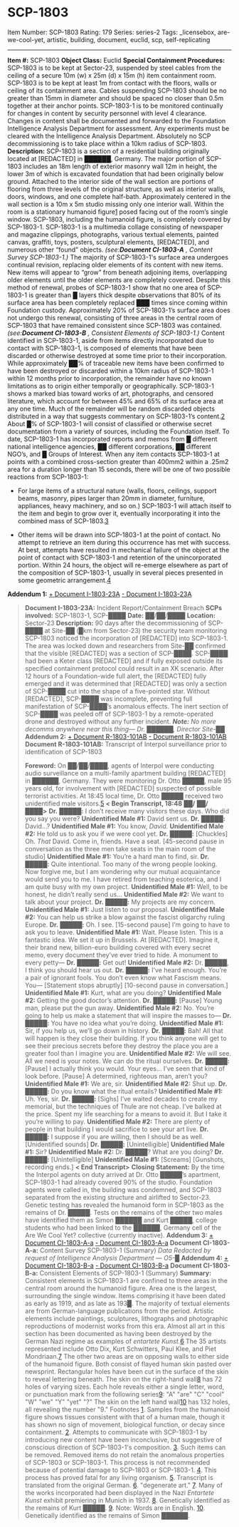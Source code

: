 # SCP-1803
Item Number: SCP-1803
Rating: 179
Series: series-2
Tags: _licensebox, are-we-cool-yet, artistic, building, document, euclid, scp, self-replicating

---

**Item #:** SCP-1803
**Object Class:** Euclid
**Special Containment Procedures:** SCP-1803 is to be kept at Sector-23, suspended by steel cables from the ceiling of a secure 10m (w) x 25m (d) x 15m (h) item containment room. SCP-1803 is to be kept at least 1m from contact with the floors, walls or ceiling of its containment area. Cables suspending SCP-1803 should be no greater than 15mm in diameter and should be spaced no closer than 0.5m together at their anchor points. SCP-1803-1 is to be monitored continually for changes in content by security personnel with level 4 clearance. Changes in content shall be documented and forwarded to the Foundation Intelligence Analysis Department for assessment. Any experiments must be cleared with the Intelligence Analysis Department.
Absolutely no SCP decommissioning is to take place within a 10km radius of SCP-1803.
**Description:** SCP-1803 is a section of a residential building originally located at [REDACTED] in ██████, Germany. The major portion of SCP-1803 includes an 18m length of exterior masonry wall 12m in height, the lower 3m of which is excavated foundation that had been originally below ground. Attached to the interior side of the wall section are portions of flooring from three levels of the original structure, as well as interior walls, doors, windows, and one complete half-bath. Approximately centered in the wall section is a 10m x 5m studio missing only one interior wall. Within the room is a stationary humanoid figure[1](javascript:;) posed facing out of the room’s single window.
SCP-1803, including the humanoid figure, is completely covered by SCP-1803-1. SCP-1803-1 is a multimedia collage consisting of newspaper and magazine clippings, photographs, various textual elements, painted canvas, graffiti, toys, posters, sculptural elements, [REDACTED], and numerous other “found” objects. _(see:**Document CI-1803-A** , Content Survey SCP-1803-1.)_ The majority of SCP-1803-1's surface area undergoes continual revision, replacing older elements of its content with new items. New items will appear to “grow” from beneath adjoining items, overlapping older elements until the older elements are completely covered. Despite this method of renewal, probes of SCP-1803-1 show that no one area of SCP-1803-1 is greater than █ layers thick despite observations that 80% of its surface area has been completely replaced ███ times since coming within Foundation custody. Approximately 20% of SCP-1803-1’s surface area does not undergo this renewal, consisting of three areas in the central room of SCP-1803 that have remained consistent since SCP-1803 was contained. _(see:**Document CI-1803-B** , Consistent Elements of SCP-1803-1.)_
Content identified in SCP-1803-1, aside from items directly incorporated due to contact with SCP-1803-1, is composed of elements that have been discarded or otherwise destroyed at some time prior to their incorporation. While approximately ██% of traceable new items have been confirmed to have been destroyed or discarded within a 10km radius of SCP-1803-1 within 12 months prior to incorporation, the remainder have no known limitations as to origin either temporally or geographically. SCP-1803-1 shows a marked bias toward works of art, photographs, and censored literature, which account for between 45% and 65% of its surface area at any one time. Much of the remainder will be random discarded objects distributed in a way that suggests commentary on SCP-1803-1’s content.[2](javascript:;) About █% of SCP-1803-1 will consist of classified or otherwise secret documentation from a variety of sources, including the Foundation itself. To date, SCP-1803-1 has incorporated reports and memos from █ different national intelligence agencies, ██ different corporations, ██ different NGO’s, and █ Groups of Interest.
When any item contacts SCP-1803-1 at points with a combined cross-section greater than 400mm2 within a .25m2 area for a duration longer than 15 seconds, there will be one of two possible reactions from SCP-1803-1:
  * For large items of a structural nature (walls, floors, ceilings, support beams, masonry, pipes larger than 20mm in diameter, furniture, appliances, heavy machinery, and so on.) SCP-1803-1 will attach itself to the item and begin to grow over it, eventually incorporating it into the combined mass of SCP-1803.[3](javascript:;)

  * Other items will be drawn into SCP-1803-1 at the point of contact. No attempt to retrieve an item during this occurrence has met with success. At best, attempts have resulted in mechanical failure of the object at the point of contact with SCP-1803-1 and retention of the unincorporated portion. Within 24 hours, the object will re-emerge elsewhere as part of the composition of SCP-1803-1, usually in several pieces presented in some geometric arrangement.[4](javascript:;)

**Addendum 1:**
[\+ Document I-1803-23A](javascript:;)
[\- Document I-1803-23A](javascript:;)
> **Document I-1803-23A:** Incident Report/Containment Breach
> **SCPs involved:** SCP-1803-1, SCP-████
> **Date:** ██/██/████
> **Location:** Sector-23
> **Description:** 90 days after the decommissioning of SCP-████ at Site-██ (█km from Sector-23) the security team monitoring SCP-1803 noticed the incorporation of [REDACTED] into SCP-1803-1. The area was locked down and researchers from Site-██ confirmed that the visible [REDACTED] was a section of SCP-████. SCP-████ had been a Keter class [REDACTED] and if fully exposed outside its specified containment protocol could result in an XK scenario. After 12 hours of a Foundation-wide full alert, the [REDACTED] fully emerged and it was determined that [REDACTED] was only a section of SCP-████ cut into the shape of a five-pointed star. Without [REDACTED], SCP-████ was incomplete, preventing full manifestation of SCP-████’s anomalous effects. The inert section of SCP-████ was peeled off of SCP-1803-1 by a remote-operated drone and destroyed without any further incident.
> _**Note:** No more decomms anywhere near this thing— Dr. ██████, Director Site-██_
**Addendum 2:**
[\+ Document R-1803-101AB](javascript:;)
[\- Document R-1803-101AB](javascript:;)
> **Document R-1803-101AB:** Transcript of Interpol surveillance prior to identification of SCP-1803  
>    
>  **Foreword:** On ██/██/████, agents of Interpol were conducting audio surveillance on a multi-family apartment building [REDACTED] in ██████, Germany. They were monitoring Dr. Otto █████, male 95 years old, for involvement with [REDACTED] suspected of possible terrorist activities. At 18:45 local time, Dr. Otto █████ received two unidentified male visitors.[5](javascript:;)
> **< Begin Transcript, 18:48** ██**/** ██**/** ████**>**
> **Dr.** █████**:** I don’t receive many visitors these days. Who did you say you were?
> **Unidentified Male #1:** David sent us.
> **Dr.** █████**:** David…?
> **Unidentified Male #1:** You know, _David._
> **Unidentified Male #2:** He told us to ask you if we were cool yet.
> **Dr.** █████**:** [Chuckles] Oh. _That_ David. Come in, friends. Have a seat.
> [45-second pause in conversation as the three men take seats in the main room of the studio]
> **Unidentified Male #1:** You’re a hard man to find, sir.
> **Dr.** █████**:** Quite intentional. Too many of the wrong people looking. Now forgive me, but I am wondering why our mutual acquaintance would send you to me. I have retired from teaching esoterica, and I am quite busy with my own project.
> **Unidentified Male #1:** Well, to be honest, he didn’t really send us…
> **Unidentified Male #2:** We want to talk about your project.
> **Dr.** █████**:** My projects are my concern.
> **Unidentified Male #1:** Just listen to our proposal.
> **Unidentified Male #2:** You can help us strike a blow against the fascist oligarchy ruling Europe.
> **Dr.** █████**:** Oh. I see. [15-second pause] I’m going to have to ask you to leave.
> **Unidentified Male #1:** Wait. Please listen. This is a fantastic idea. We set it up in Brussels. At [REDACTED]. Imagine it, their brand new, billion-euro building covered with every secret memo, every document they’ve ever tried to hide. A monument to every petty—
> **Dr.** █████**:** Get out!
> **Unidentified Male #2:** Dr. █████, I think you should hear us out.
> **Dr.** █████**:** I’ve heard enough. You’re a pair of ignorant fools. You don’t even know what Fascism means. You— [Statement stops abruptly]
> [10-second pause in conversation.]
> **Unidentified Male #1:** Kurt, what are you doing?
> **Unidentified Male #2:** Getting the good doctor’s attention.
> **Dr.** █████**:** [Pause] Young man, please put the gun away.
> **Unidentified Male #2:** No. You’re going to help us make a statement that will inspire the masses to—
> **Dr.** █████**:** You have no idea what you’re doing.
> **Unidentified Male #1:** Sir, if you help us, we’ll go down in history.
> **Dr.** █████**:** Bah! All that will happen is they close their building. If you think anyone will get to see their precious secrets before they destroy the place you are a greater fool than I imagine you are.
> **Unidentified Male #2:** We will see. All we need is your notes. We can do the ritual ourselves.
> **Dr.** █████**:** [Pause] I actually think you would. Your eyes… I’ve seen that kind of look before. [Pause] A determined, righteous man, aren’t you?
> **Unidentified Male #1:** We are, sir.
> **Unidentified Male #2:** Shut up.
> **Dr.** █████**:** Do you know what the ritual entails?
> **Unidentified Male #1:** Uh. Yes, sir.
> **Dr.** █████**:** [Sighs] I’ve waited decades to create my memorial, but the techniques of Thule are not cheap. I’ve balked at the price. Spent my life searching for a means to avoid it. But I take it you’re willing to pay.
> **Unidentified Male #2:** There are plenty of people in that building I would sacrifice to see your art live.
> **Dr.** █████**:** I suppose if you are willing, then I should be as well.
> [Unidentified sounds]
> **Dr.** █████**:** [Unintelligible]
> **Unidentified Male #1:** Sir?
> **Unidentified Male #2:** Dr. █████? What are you doing?
> **Dr.** █████**:** [Unintelligible]
> **Unidentified Male #1:** [Screams]
> [Gunshots, recording ends.]
> **< End Transcript>**
> **Closing Statement:** By the time the Interpol agents on duty arrived at Dr. Otto █████’s apartment, SCP-1803-1 had already covered 90% of the studio. Foundation agents were called in, the building was condemned, and SCP-1803 separated from the existing structure and airlifted to Sector-23. Genetic testing has revealed the humanoid form in SCP-1803 as the remains of Dr. █████. Tests on the remains of the other two males have identified them as Simon ██████ and Kurt █████, college students who had been linked to the ██████, Germany cell of the Are We Cool Yet? collective (currently inactive).
**Addendum 3:**
[\+ Document CI-1803-A-a](javascript:;)
[\- Document CI-1803-A-a](javascript:;)
> **Document CI-1803-A-a:** Content Survey SCP-1803-1 (Summary)
> _Data Redacted by request of Intelligence Analysis Department — O5-█_
**Addendum 4:**
[\+ Document CI-1803-B-a](javascript:;)
[\- Document CI-1803-B-a](javascript:;)
> **Document CI-1803-B-a:** Consistent Elements of SCP-1803-1 (Summary)
> **Summary:** Consistent elements in SCP-1803-1 are confined to three areas in the central room around the humanoid figure. Area one is the largest, surrounding the single window. Items comprising it have been dated as early as 1919, and as late as 193█. The majority of textual elements are from German-language publications from the period. Artistic elements include paintings, sculptures, lithographs and photographic reproductions of modernist works from this era. Almost all art in this section has been documented as having been destroyed by the German Nazi regime as examples of _entartete Kunst._[6](javascript:;) The 35 artists represented include Otto Dix, Kurt Schwitters, Paul Klee, and Piet Mondriaan.[7](javascript:;)
> The other two areas are on opposing walls to either side of the humanoid figure. Both consist of flayed human skin pasted over newsprint. Rectangular holes have been cut in the surface of the skin to reveal lettering beneath.
> The skin on the right-hand wall[8](javascript:;) has 72 holes of varying sizes. Each hole reveals either a single letter, word, or punctuation mark from the following series[9](javascript:;): "A" "are" "C" "cool" "W" "we" "Y" "yet" "?"
> The skin on the left hand wall[10](javascript:;) has 132 holes, all revealing the number "9."
Footnotes
[1](javascript:;). Samples from the humanoid figure shows tissues consistent with that of a human male, though it has shown no sign of movement, biological function, or decay since containment.
[2](javascript:;). Attempts to communicate with SCP-1803-1 by introducing new content have been inconclusive, but suggestive of conscious direction of SCP-1803-1's composition.
[3](javascript:;). Such items can be removed. Removed items do not retain the anomalous properties of SCP-1803 or SCP-1803-1. This process is not recommended because of potential damage to SCP-1803 or SCP-1803-1.
[4](javascript:;). This process has proved fatal for any living organism.
[5](javascript:;). Transcript is translated from the original German.
[6](javascript:;). "degenerate art."
[7](javascript:;). Many of the works incorporated had been displayed in the Nazi _Entartete Kunst_ exhibit premiering in Munich in 1937.
[8](javascript:;). Genetically identified as the remains of Kurt █████.
[9](javascript:;). Note: Words are in English.
[10](javascript:;). Genetically identified as the remains of Simon ██████.